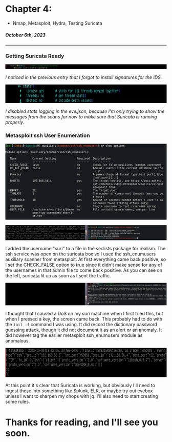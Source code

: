 # Chapter 4:  
* Nmap, Metasploit, Hydra, Testing Suricata
##### *October 6th, 2023*
---
### Getting Suricata Ready

![](a/1f7fd79199dcaa78562746c7bcf8b4cb.png)

*I noticed in the previous entry that I forgot to install signatures for the IDS.*

![](a/99e9639c526d041c320ec5d259f7d455.png)

*I disabled stats logging in the eve.json, because I'm only trying to show the messages from the scans for now to make sure that Suricata is running properly.*

### Metasploit ssh User Enumeration

![](a/1a21ac3358cccf89e16db4ecdb99a567.png)

![](a/ec07781ba2dd3583bca846bf9ad46aa9.png)

I added the username "suri" to a file in the seclists package for realism. The ssh service was open on the suricata box so I used the ssh_enumusers auxiliary scanner from metasploit. At first everything came back positive, so I set the CHECK_FALSE option to true since it didn't make sense for any of the usernames in that admin file to come back positive. As you can see on the left, suricata lit up as soon as I sent the traffic.

![](a/9ff61a5d6940949a2e14be5b8fac5455.png)

I thought that I caused a DoS on my suri machine when I first tried this, but when I pressed a key, the screen came back. This probably had to do with the `tail -f` command I was using. It did record the dictionary password guessing attack, though it did not document it as an alert or an anomaly. It did however tag the earlier metasploit ssh_enumusers module as anomalous.

![](a/78542eca66712635e0c01de19c3fe299.png)

At this point it's clear that Suricata is working, but obviously I'll need to ingest these into something like Splunk, ELK, or maybe try out evebox unless I want to sharpen my chops with jq. I'll also need to start creating some rules.

# Thanks for reading, and I'll see you soon.
